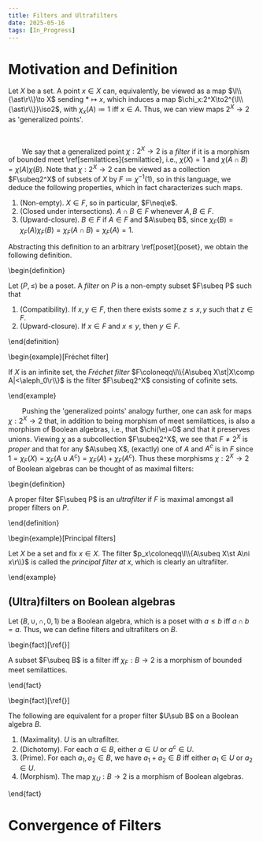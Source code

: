 ```yaml
---
title: Filters and Ultrafilters
date: 2025-05-16
tags: [In_Progress]
---
```


# Motivation and Definition

Let $X$ be a set. A point $x\in X$ can, equivalently, be viewed as a map $\l\\{\ast\r\\}\to X$ sending $\ast\mapsto x$, which induces a map $\chi_x:2^X\to2^{\l\\{\ast\r\\}}\iso2$, with $\chi_x(A)\coloneqq1$ iff $x\in A$. Thus, we can view maps $2^X\to2$ as 'generalized points'.

<br>

&emsp;&emsp;We say that a generalized point $\chi:2^X\to2$ is a _filter_ if it is a morphism of bounded meet \ref[semilattices]{semilattice}, i.e., $\chi(X)=1$ and $\chi(A\cap B)=\chi(A)\chi(B)$. Note that $\chi:2^X\to2$ can be viewed as a collection $F\subeq2^X$ of subsets of $X$ by $F\coloneqq\chi^{-1}(1)$, so in this language, we deduce the following properties, which in fact characterizes such maps.
1. (Non-empty). $X\in F$, so in particular, $F\neq\e$.
2. (Closed under intersections). $A\cap B\in F$ whenever $A,B\in F$.
3. (Upward-closure). $B\in F$ if $A\in F$ and $A\subeq B$, since $\chi_F(B)=\chi_F(A)\chi_F(B)=\chi_F(A\cap B)=\chi_F(A)=1$.

Abstracting this definition to an arbitrary \ref[poset]{poset}, we obtain the following definition.

\begin{definition}

Let $(P,\leq)$ be a poset. A _filter_ on $P$ is a non-empty subset $F\subeq P$ such that
1. (Compatibility). If $x,y\in F$, then there exists some $z\leq x,y$ such that $z\in F$.
2. (Upward-closure). If $x\in F$ and $x\leq y$, then $y\in F$.

\end{definition}

\begin{example}[Fréchet filter]

If $X$ is an infinite set, the _Fréchet filter_ $F\coloneqq\l\\{A\subeq X\st|X\comp A|<\aleph_0\r\\}$ is the filter $F\subeq2^X$ consisting of cofinite sets.

\end{example}

&emsp;&emsp;Pushing the 'generalized points' analogy further, one can ask for maps $\chi:2^X\to2$ that, in addition to being morphism of meet semilattices, is also a morphism of Boolean algebras, i.e., that $\chi(\e)=0$ and that it preserves unions. Viewing $\chi$ as a subcollection $F\subeq2^X$, we see that $F\neq2^X$ is _proper_ and that for any $A\subeq X$, (exactly) one of $A$ and $A^c$ is in $F$ since $1=\chi_F(X)=\chi_F(A\cup A^c)=\chi_F(A)+\chi_F(A^c)$. Thus these morphisms $\chi:2^X\to2$ of Boolean algebras can be thought of as maximal filters:

\begin{definition}

A proper filter $F\subeq P$ is an _ultrafilter_ if $F$ is maximal amongst all proper filters on $P$.

\end{definition}

\begin{example}[Principal filters]

Let $X$ be a set and fix $x\in X$. The filter $p_x\coloneqq\l\\{A\subeq X\st A\ni x\r\\}$ is called the _principal filter at $x$_, which is clearly an ultrafilter.

\end{example}

## (Ultra)filters on Boolean algebras

Let $(B,\cup,\cap,0,1)$ be a Boolean algebra, which is a poset with $a\leq b$ iff $a\cap b=a$. Thus, we can define filters and ultrafilters on $B$.

\begin{fact}[\ref{}]

A subset $F\subeq B$ is a filter iff $\chi_F:B\to2$ is a morphism of bounded meet semilattices.

\end{fact}

\begin{fact}[\ref{}]

The following are equivalent for a proper filter $U\sub B$ on a Boolean algebra $B$.
1. (Maximality). $U$ is an ultrafilter.
2. (Dichotomy). For each $a\in B$, either $a\in U$ or $a^c\in U$.
3. (Prime). For each $a_1,a_2\in B$, we have $a_1+a_2\in B$ iff either $a_1\in U$ or $a_2\in U$.
4. (Morphism). The map $\chi_U:B\to2$ is a morphism of Boolean algebras.

\end{fact}

# Convergence of Filters
